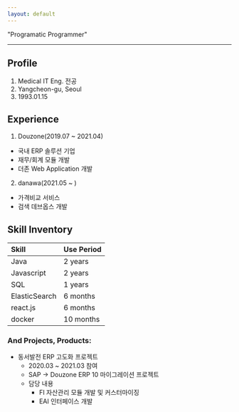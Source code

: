 ```yaml
---
layout: default
---
```


"Programatic Programmer"

* * *

## Profile
1. Medical IT Eng. 전공
2. Yangcheon-gu, Seoul
3. 1993.01.15

## Experience
1. Douzone(2019.07 ~ 2021.04)
 * 국내 ERP 솔루션 기업
 * 재무/회계 모듈 개발
 * 더존 Web Application 개발
2. danawa(2021.05 ~ )
 * 가격비교 서비스
 * 검색 데브옵스 개발
 
## Skill Inventory

| Skill        | Use Period        |
|:-------------|:------------------|
| Java         | 2 years           |
| Javascript   | 2 years           |
| SQL          | 1 years           |
| ElasticSearch| 6 months          |
| react.js     | 6 months          |
| docker       | 10 months         |


### And Projects, Products:
- 동서발전 ERP 고도화 프로젝트
  - 2020.03 ~ 2021.03 참여
  - SAP -> Douzone ERP 10 마이그레이션 프로젝트
  - 담당 내용
    - FI 자산관리 모듈 개발 및 커스터마이징
    - EAI 인터페이스 개발
